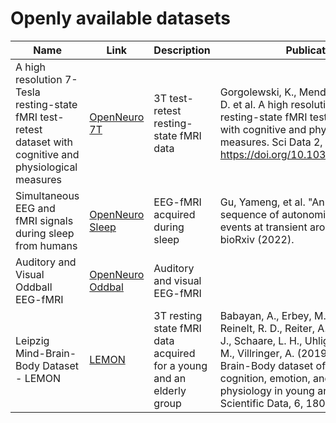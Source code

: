 # Openly available datasets

| Name                                                                                                       | Link                                                                                                                             | Description                                                          | Publication                                                                                                                                                                                                                                                                                     |
| ---------------------------------------------------------------------------------------------------------- | -------------------------------------------------------------------------------------------------------------------------------- | -------------------------------------------------------------------- | -------------------------------------------------------------------------------------------------------------------------------------------------------------------------------------------------------------------------------------------------------------------------------------------- |
| A high resolution 7-Tesla resting-state fMRI test-retest dataset with cognitive and physiological measures | [OpenNeuro 7T](https://openneuro.org/datasets/ds001168/versions/1.0.1)                 | 3T test-retest resting-state fMRI data                               | Gorgolewski, K., Mendes, N., Wilfling, D. et al. A high resolution 7-Tesla resting-state fMRI test-retest dataset with cognitive and physiological measures. Sci Data 2, 140054 (2015). https://doi.org/10.1038/sdata.2014.54                                                                |
| Simultaneous EEG and fMRI signals during sleep from humans                                                 | [OpenNeuro Sleep](https://openneuro.org/datasets/ds003768/versions/1.0.3)                 | EEG-fMRI acquired during sleep                                       | Gu, Yameng, et al. "An orderly sequence of autonomic and neural events at transient arousal changes." bioRxiv (2022).                                                                                                                                                                        |
| Auditory and Visual Oddball EEG-fMRI                                                                       | [OpenNeuro Oddbal](https://openneuro.org/datasets/ds000116/versions/00003)                 | Auditory and visual EEG-fMRI                                         |                                                                                                                                                                                                                                                                                              |
| Leipzig Mind-Brain-Body Dataset - LEMON                                                                    | [LEMON](http://fcon_1000.projects.nitrc.org/indi/retro/MPI_LEMON.html) | 3T resting state fMRI data acquired for a young and an elderly group | Babayan, A., Erbey, M., Kumral, D., Reinelt, R. D., Reiter, A. M. F., Röbbig, J., Schaare, L. H., Uhlig, M., … Gaebler, M., Villringer, A. (2019). A Mind-Brain-Body dataset of MRI, EEG, cognition, emotion, and peripheral physiology in young and old adults. Scientific Data, 6, 180308. |